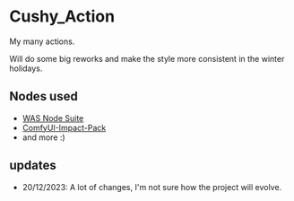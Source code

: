 # Cushy_Action

My many actions.

Will do some big reworks and make the style more consistent in the winter holidays.

## Nodes used

-   [WAS Node Suite](https://github.com/WASasquatch/was-node-suite-comfyui)
-   [ComfyUI-Impact-Pack](https://github.com/ltdrdata/ComfyUI-Impact-Pack)
-   and more :)

## updates

-   20/12/2023: A lot of changes, I'm not sure how the project will evolve.
